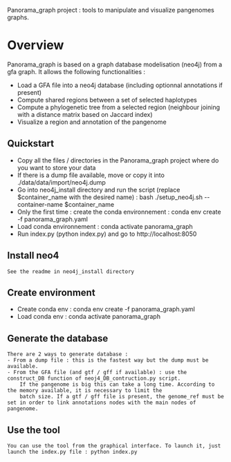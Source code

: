 Panorama_graph project : tools to manipulate and visualize pangenomes graphs.

# Overview
Panorama_graph is based on a graph database modelisation (neo4j) from a gfa graph.
It allows the following functionalities : 
- Load a GFA file into a neo4j database (including optionnal annotations if present)
- Compute shared regions between a set of selected haplotypes
- Compute a phylogenetic tree from a selected region (neighbour joining with a distance matrix based on Jaccard index)
- Visualize a region and annotation of the pangenome

## Quickstart
- Copy all the files / directories in the Panorama_graph project where do you want to store your data
- If there is a dump file available, move or copy it into ./data/data/import/neo4j.dump
- Go into neo4j_install directory and run the script (replace $container_name with the desired name) : bash ./setup_neo4j.sh --container-name $container_name
- Only the first time : create the conda environnement : conda env create -f panorama_graph.yaml 
- Load conda environnement : conda activate panorama_graph
- Run index.py (python index.py) and go to http://localhost:8050

## Install neo4
    See the readme in neo4j_install directory

## Create environment
- Create conda env : conda env create -f panorama_graph.yaml
- Load conda env : conda activate panorama_graph

## Generate the database
    There are 2 ways to generate database :
    - From a dump file : this is the fastest way but the dump must be available.
    - From the GFA file (and gtf / gff if available) : use the construct_DB function of neoj4_DB_contruction.py script. 
        If the pangenome is big this can take a long time. According to the memory available, it is necessary to limit the 
        batch size. If a gtf / gff file is present, the genome_ref must be set in order to link annotations nodes with the main nodes of pangenome.

## Use the tool 
    You can use the tool from the graphical interface. To launch it, just launch the index.py file : python index.py